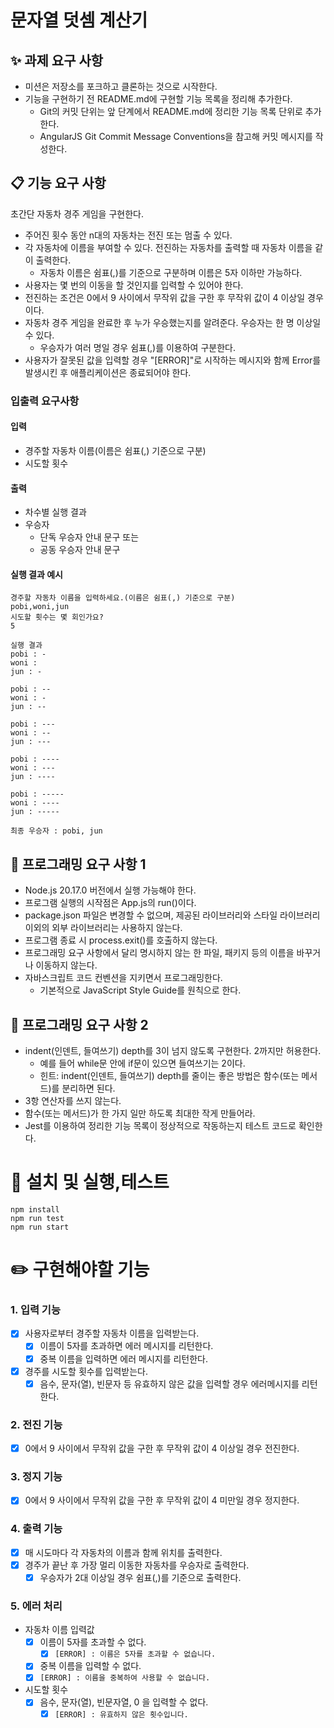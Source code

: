 # 문자열 덧셈 계산기

## ✨ 과제 요구 사항

- 미션은 저장소를 포크하고 클론하는 것으로 시작한다.
- 기능을 구현하기 전 README.md에 구현할 기능 목록을 정리해 추가한다.
  - Git의 커밋 단위는 앞 단계에서 README.md에 정리한 기능 목록 단위로 추가한다.
  - AngularJS Git Commit Message Conventions을 참고해 커밋 메시지를 작성한다.

## 📋 기능 요구 사항

초간단 자동차 경주 게임을 구현한다.

- 주어진 횟수 동안 n대의 자동차는 전진 또는 멈출 수 있다.
- 각 자동차에 이름을 부여할 수 있다. 전진하는 자동차를 출력할 때 자동차 이름을 같이 출력한다.
  - 자동차 이름은 쉼표(,)를 기준으로 구분하며 이름은 5자 이하만 가능하다.
- 사용자는 몇 번의 이동을 할 것인지를 입력할 수 있어야 한다.
- 전진하는 조건은 0에서 9 사이에서 무작위 값을 구한 후 무작위 값이 4 이상일 경우이다.
- 자동차 경주 게임을 완료한 후 누가 우승했는지를 알려준다. 우승자는 한 명 이상일 수 있다.
  - 우승자가 여러 명일 경우 쉼표(,)를 이용하여 구분한다.
- 사용자가 잘못된 값을 입력할 경우 "[ERROR]"로 시작하는 메시지와 함께 Error를 발생시킨 후 애플리케이션은 종료되어야 한다.

### 입출력 요구사항

#### 입력

- 경주할 자동차 이름(이름은 쉼표(,) 기준으로 구분)
- 시도할 횟수

#### 출력

- 차수별 실행 결과
- 우승자
  - 단독 우승자 안내 문구 또는
  - 공동 우승자 안내 문구

#### 실행 결과 예시

```
경주할 자동차 이름을 입력하세요.(이름은 쉼표(,) 기준으로 구분)
pobi,woni,jun
시도할 횟수는 몇 회인가요?
5

실행 결과
pobi : -
woni :
jun : -

pobi : --
woni : -
jun : --

pobi : ---
woni : --
jun : ---

pobi : ----
woni : ---
jun : ----

pobi : -----
woni : ----
jun : -----

최종 우승자 : pobi, jun
```

## 🔧 프로그래밍 요구 사항 1

- Node.js 20.17.0 버전에서 실행 가능해야 한다.
- 프로그램 실행의 시작점은 App.js의 run()이다.
- package.json 파일은 변경할 수 없으며, 제공된 라이브러리와 스타일 라이브러리 이외의 외부 라이브러리는 사용하지 않는다.
- 프로그램 종료 시 process.exit()를 호출하지 않는다.
- 프로그래밍 요구 사항에서 달리 명시하지 않는 한 파일, 패키지 등의 이름을 바꾸거나 이동하지 않는다.
- 자바스크립트 코드 컨벤션을 지키면서 프로그래밍한다.
  - 기본적으로 JavaScript Style Guide를 원칙으로 한다.

## 🔧 프로그래밍 요구 사항 2

- indent(인덴트, 들여쓰기) depth를 3이 넘지 않도록 구현한다. 2까지만 허용한다.
  - 예를 들어 while문 안에 if문이 있으면 들여쓰기는 2이다.
  - 힌트: indent(인덴트, 들여쓰기) depth를 줄이는 좋은 방법은 함수(또는 메서드)를 분리하면 된다.
- 3항 연산자를 쓰지 않는다.
- 함수(또는 메서드)가 한 가지 일만 하도록 최대한 작게 만들어라.
- Jest를 이용하여 정리한 기능 목록이 정상적으로 작동하는지 테스트 코드로 확인한다.

# 🚀 설치 및 실행,테스트

```
npm install
npm run test
npm run start
```

# ✏️ 구현해야할 기능

### 1. 입력 기능

- [x] 사용자로부터 경주할 자동차 이름을 입력받는다.
  - [x] 이름이 5자를 초과하면 에러 메시지를 리턴한다.
  - [x] 중복 이름을 입력하면 에러 메시지를 리턴한다.
- [x] 경주를 시도할 횟수를 입력받는다.
  - [x] 음수, 문자(열), 빈문자 등 유효하지 않은 값을 입력할 경우 에러메시지를 리턴한다.

### 2. 전진 기능

- [x] 0에서 9 사이에서 무작위 값을 구한 후 무작위 값이 4 이상일 경우 전진한다.

### 3. 정지 기능

- [x] 0에서 9 사이에서 무작위 값을 구한 후 무작위 값이 4 미만일 경우 정지한다.

### 4. 출력 기능

- [x] 매 시도마다 각 자동차의 이름과 함께 위치를 출력한다.
- [x] 경주가 끝난 후 가장 멀리 이동한 자동차를 우승자로 출력한다.
  - [x] 우승자가 2대 이상일 경우 쉼표(,)를 기준으로 출력한다.

### 5. 에러 처리

- 자동차 이름 입력값
  - [x] 이름이 5자를 초과할 수 없다.
    - [x] `[ERROR] : 이름은 5자를 초과할 수 없습니다.`
  - [x] 중복 이름을 입력할 수 없다.
  - [x] `[ERROR] : 이름을 중복하여 사용할 수 없습니다.`
- 시도할 횟수
  - [x] 음수, 문자(열), 빈문자열, 0 을 입력할 수 없다.
    - [x] `[ERROR] : 유효하지 않은 횟수입니다.`
